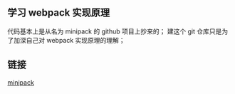 ## 学习 webpack 实现原理

代码基本上是从名为 minipack 的 github 项目上抄来的；
建这个 git 仓库只是为了加深自己对 webpack 实现原理的理解；

## 链接

[minipack](https://github.com/ronami/minipack)
